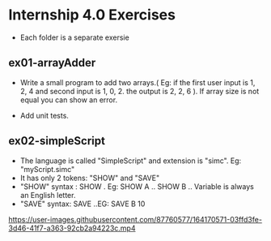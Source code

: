 # Internship 4.0 Exercises

- Each folder is a separate exersie

ex01-arrayAdder
----------------

- Write a small program to add two arrays.( Eg: if the first user input is 1, 2, 4 and second input is 1, 0, 2.
the output is 2, 2, 6 ). If array size is not equal you can show an error.

- Add unit tests.

ex02-simpleScript
----------------

- The language is called "SimpleScript" and extension is "simc". Eg: "myScript.simc"
- It has only 2 tokens: "SHOW" and "SAVE"
- "SHOW" syntax : SHOW <variablename>. Eg: SHOW A .. SHOW B .. Variable is always an English letter.
- "SAVE" syntax: SAVE <variablename> <number> ..EG: SAVE B 10
  
https://user-images.githubusercontent.com/87760577/164170571-03ffd3fe-3d46-41f7-a363-92cb2a94223c.mp4


